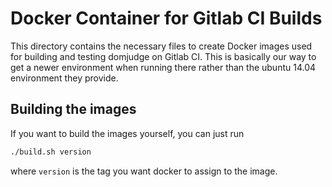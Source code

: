 # Docker Container for Gitlab CI Builds

This directory contains the necessary files to create Docker images used for
building and testing domjudge on Gitlab CI. This is basically our way to get a
newer environment when running there rather than the ubuntu 14.04 environment
they provide.

## Building the images

If you want to build the images yourself, you can just run

```bash
./build.sh version
```

where `version` is the tag you want docker to assign to the image.
